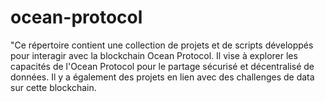 # ocean-protocol
 "Ce répertoire contient une collection de projets et de scripts développés pour interagir avec la blockchain Ocean Protocol. Il vise à explorer les capacités de l'Ocean Protocol pour le partage sécurisé et décentralisé de données. Il y a également des projets en lien avec des challenges de data sur cette blockchain.
